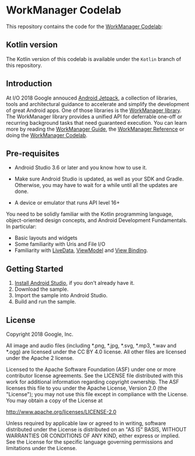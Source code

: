 WorkManager Codelab
===================================

This repository contains the code for the [WorkManager Codelab](https://codelabs.developers.google.com/codelabs/android-workmanager):

Kotlin version
--------------

The Kotlin version of this codelab is available under the `Kotlin` branch of
this repository.

Introduction
------------

At I/O 2018 Google annouced [Android Jetpack](https://developer.android.com//jetpack/),
a collection of libraries, tools and architectural guidance to accelerate and simplify the
development of great Android apps. One of those libraries is the
[WorkManager library](https://developer.android.com/topic/libraries/architecture/workmanager/).
The WorkManager library provides a unified API for deferrable one-off or recurring background tasks
that need guaranteed execution. You can learn more by reading the
[WorkManager Guide](https://developer.android.com/topic/libraries/architecture/workmanager/), the
[WorkManager Reference](https://developer.android.com/reference/androidx/work/package-summary)
or doing the
[WorkManager Codelab](https://codelabs.developers.google.com/codelabs/android-workmanager).

Pre-requisites
--------------

* Android Studio 3.6 or later and you know how to use it.

* Make sure Android Studio is updated, as well as your SDK and Gradle.
Otherwise, you may have to wait for a while until all the updates are done.

* A device or emulator that runs API level 16+

You need to be solidly familiar with the Kotlin programming language,
object-oriented design concepts, and Android Development Fundamentals.
In particular:

* Basic layouts and widgets
* Some familiarity with Uris and File I/O
* Familiarity with [LiveData](https://d.android.com/topic/libraries/architecture/livedata),
   [ViewModel](https://d.android.com/topic/libraries/architecture/viewmodel) and
   [View Binding](https://d.android.com/topic/libraries/view-binding).

Getting Started
---------------

1. [Install Android Studio](https://d.android.com/studio/install.html),
if you don't already have it.
2. Download the sample.
2. Import the sample into Android Studio.
3. Build and run the sample.

License
-------

Copyright 2018 Google, Inc.

All image and audio files (including *.png, *.jpg, *.svg, *.mp3, *.wav
and *.ogg) are licensed under the CC BY 4.0 license. All other files are
licensed under the Apache 2 license.

Licensed to the Apache Software Foundation (ASF) under one or more contributor
license agreements.  See the LICENSE file distributed with this work for
additional information regarding copyright ownership.  The ASF licenses this
file to you under the Apache License, Version 2.0 (the "License"); you may not
use this file except in compliance with the License.  You may obtain a copy of
the License at

  http://www.apache.org/licenses/LICENSE-2.0

Unless required by applicable law or agreed to in writing, software
distributed under the License is distributed on an "AS IS" BASIS, WITHOUT
WARRANTIES OR CONDITIONS OF ANY KIND, either express or implied.  See the
License for the specific language governing permissions and limitations under
the License.
